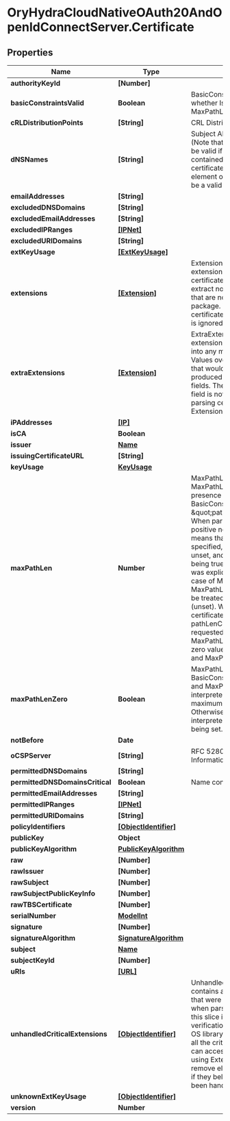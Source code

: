 # OryHydraCloudNativeOAuth20AndOpenIdConnectServer.Certificate

## Properties
Name | Type | Description | Notes
------------ | ------------- | ------------- | -------------
**authorityKeyId** | **[Number]** |  | [optional] 
**basicConstraintsValid** | **Boolean** | BasicConstraintsValid indicates whether IsCA, MaxPathLen, and MaxPathLenZero are valid. | [optional] 
**cRLDistributionPoints** | **[String]** | CRL Distribution Points | [optional] 
**dNSNames** | **[String]** | Subject Alternate Name values. (Note that these values may not be valid if invalid values were contained within a parsed certificate. For example, an element of DNSNames may not be a valid DNS domain name.) | [optional] 
**emailAddresses** | **[String]** |  | [optional] 
**excludedDNSDomains** | **[String]** |  | [optional] 
**excludedEmailAddresses** | **[String]** |  | [optional] 
**excludedIPRanges** | [**[IPNet]**](IPNet.md) |  | [optional] 
**excludedURIDomains** | **[String]** |  | [optional] 
**extKeyUsage** | [**[ExtKeyUsage]**](ExtKeyUsage.md) |  | [optional] 
**extensions** | [**[Extension]**](Extension.md) | Extensions contains raw X.509 extensions. When parsing certificates, this can be used to extract non-critical extensions that are not parsed by this package. When marshaling certificates, the Extensions field is ignored, see ExtraExtensions. | [optional] 
**extraExtensions** | [**[Extension]**](Extension.md) | ExtraExtensions contains extensions to be copied, raw, into any marshaled certificates. Values override any extensions that would otherwise be produced based on the other fields. The ExtraExtensions field is not populated when parsing certificates, see Extensions. | [optional] 
**iPAddresses** | [**[IP]**](IP.md) |  | [optional] 
**isCA** | **Boolean** |  | [optional] 
**issuer** | [**Name**](Name.md) |  | [optional] 
**issuingCertificateURL** | **[String]** |  | [optional] 
**keyUsage** | [**KeyUsage**](KeyUsage.md) |  | [optional] 
**maxPathLen** | **Number** | MaxPathLen and MaxPathLenZero indicate the presence and value of the BasicConstraints&#39; \&quot;pathLenConstraint\&quot;.  When parsing a certificate, a positive non-zero MaxPathLen means that the field was specified, -1 means it was unset, and MaxPathLenZero being true mean that the field was explicitly set to zero. The case of MaxPathLen&#x3D;&#x3D;0 with MaxPathLenZero&#x3D;&#x3D;false should be treated equivalent to -1 (unset).  When generating a certificate, an unset pathLenConstraint can be requested with either MaxPathLen &#x3D;&#x3D; -1 or using the zero value for both MaxPathLen and MaxPathLenZero. | [optional] 
**maxPathLenZero** | **Boolean** | MaxPathLenZero indicates that BasicConstraintsValid&#x3D;&#x3D;true and MaxPathLen&#x3D;&#x3D;0 should be interpreted as an actual maximum path length of zero. Otherwise, that combination is interpreted as MaxPathLen not being set. | [optional] 
**notBefore** | **Date** |  | [optional] 
**oCSPServer** | **[String]** | RFC 5280, 4.2.2.1 (Authority Information Access) | [optional] 
**permittedDNSDomains** | **[String]** |  | [optional] 
**permittedDNSDomainsCritical** | **Boolean** | Name constraints | [optional] 
**permittedEmailAddresses** | **[String]** |  | [optional] 
**permittedIPRanges** | [**[IPNet]**](IPNet.md) |  | [optional] 
**permittedURIDomains** | **[String]** |  | [optional] 
**policyIdentifiers** | [**[ObjectIdentifier]**](ObjectIdentifier.md) |  | [optional] 
**publicKey** | **Object** |  | [optional] 
**publicKeyAlgorithm** | [**PublicKeyAlgorithm**](PublicKeyAlgorithm.md) |  | [optional] 
**raw** | **[Number]** |  | [optional] 
**rawIssuer** | **[Number]** |  | [optional] 
**rawSubject** | **[Number]** |  | [optional] 
**rawSubjectPublicKeyInfo** | **[Number]** |  | [optional] 
**rawTBSCertificate** | **[Number]** |  | [optional] 
**serialNumber** | [**ModelInt**](ModelInt.md) |  | [optional] 
**signature** | **[Number]** |  | [optional] 
**signatureAlgorithm** | [**SignatureAlgorithm**](SignatureAlgorithm.md) |  | [optional] 
**subject** | [**Name**](Name.md) |  | [optional] 
**subjectKeyId** | **[Number]** |  | [optional] 
**uRIs** | [**[URL]**](URL.md) |  | [optional] 
**unhandledCriticalExtensions** | [**[ObjectIdentifier]**](ObjectIdentifier.md) | UnhandledCriticalExtensions contains a list of extension IDs that were not (fully) processed when parsing. Verify will fail if this slice is non-empty, unless verification is delegated to an OS library which understands all the critical extensions.  Users can access these extensions using Extensions and can remove elements from this slice if they believe that they have been handled. | [optional] 
**unknownExtKeyUsage** | [**[ObjectIdentifier]**](ObjectIdentifier.md) |  | [optional] 
**version** | **Number** |  | [optional] 


